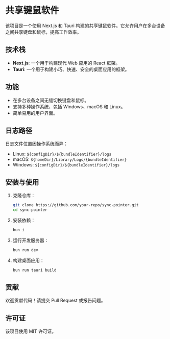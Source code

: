 # 共享键鼠软件

该项目是一个使用 Next.js 和 Tauri 构建的共享键鼠软件。它允许用户在多台设备之间共享键盘和鼠标，提高工作效率。

## 技术栈

- **Next.js**: 一个用于构建现代 Web 应用的 React 框架。
- **Tauri**: 一个用于构建小巧、快速、安全的桌面应用的框架。

## 功能

- 在多台设备之间无缝切换键盘和鼠标。
- 支持多种操作系统，包括 Windows、macOS 和 Linux。
- 简单易用的用户界面。

## 日志路径
日志文件位置因操作系统而异：

- Linux: `${configDir}/${bundleIdentifier}/logs`
- macOS: `${homeDir}/Library/Logs/{bundleIdentifier}`
- Windows: `${configDir}/${bundleIdentifier}/logs`

## 安装与使用

1. 克隆仓库：
    ```bash
    git clone https://github.com/your-repo/sync-pointer.git
    cd sync-pointer
    ```

2. 安装依赖：
    ```bash
    bun i
    ```

3. 运行开发服务器：
    ```bash
    bun run dev
    ```

4. 构建桌面应用：
    ```bash
    bun run tauri build
    ```

## 贡献

欢迎贡献代码！请提交 Pull Request 或报告问题。

## 许可证

该项目使用 MIT 许可证。